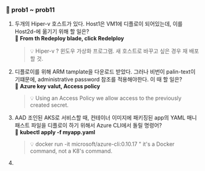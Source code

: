 ### 💯 prob1 ~ prob11

1. 두개의 Hiper-v 호스트가 있다. Host1은 VM1에 디플로이 되어있는데, 이를 Host2d-에 옮기기 위해 할 일은?     
🔔 **From th Redeploy blade, click Redelploy**
   > 💡 Hiper-v ? 윈도우 가상화 프로그램.
   > 새 호스트로 바꾸고 싶은 경우 재 배포할 것.

2. 디플로이를 위해 ARM tamplate을 다운로드 받았다. 그러나 비번이 palin-text이기떄문에, administrative password 참조를 적용해야한다. 이 때 할 일은?      
🔔 **Azure key valut, Access policy**
   > 💡 Using an Access Policy we allow access to the previously created secret.
   
3. AAD 조인된 AKS로 서비스할 때, 컨테이너 이미지에 패키징된 app의 YAML 매니패스트 파일을 디플로이 하기 위해서 Azure CLI에서 돌릴 명령어?  
   🔔 **kubectl apply -f myapp.yaml**
   > 💡 docker run -it microsoft/azure-cli:0.10.17 " it's a Docker command, not a K8's command.
4. 